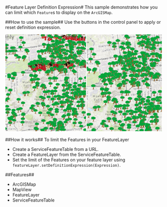 #Feature Layer Definition Expression#
This sample demonstrates how you can limit which `Feature`s to display on the `ArcGISMap`.

##How to use the sample##
Use the buttons in the control panel to apply or reset definition expression.

![](FeatureLayerDefinitionExpression.png)

##How it works##
To limit the Features in your FeatureLayer

- Create a ServiceFeatureTable from a URL.
- Create a FeatureLayer from the ServiceFeatureTable.
- Set the limit of the Features on your feature layer using `featureLayer.setDefinitionExpression(Expression)`.

##Features##
- ArcGISMap
- MapView
- FeatureLayer
- ServiceFeatureTable

